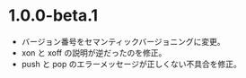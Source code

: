 # 1.0.0-beta.1

* バージョン番号をセマンティックバージョニングに変更。
* xon と xoff の説明が逆だったのを修正。
* push と pop のエラーメッセージが正しくない不具合を修正。
